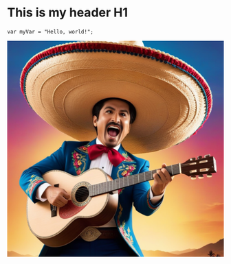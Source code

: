# This is my header H1

```
var myVar = "Hello, world!";
```


![Image van Mariachi](https://github.com/evanvugt/skills-communicate-using-markdown/blob/start-markdown/a-movie-poster-of-a-mariachi-with-a-sombrero-holding-a-guitar-and-yelling-aiaiai.png)


